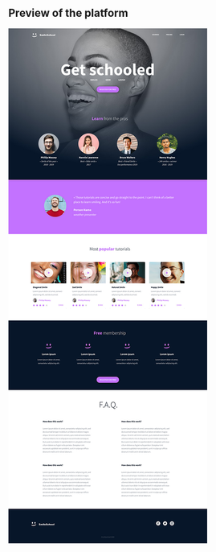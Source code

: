 ## Preview of the platform
![Alt Text](../html_advanced/img/1f4cd63ecc3a8c03b0f4309b74aca179e225aabf.jpg)

